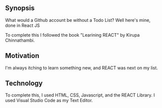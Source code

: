 ## Synopsis

What would a Github account be without a Todo List? Well here's mine, done in React JS

To complete this I followed the book "Learining REACT" by Kirupa Chinnathambi.

## Motivation

I'm always itching to learn something new, and REACT was next on my list.


## Technology

To complete this, I used HTML, CSS, Javascript, and the REACT Library. I used Visual Studio Code as my Text Editor.